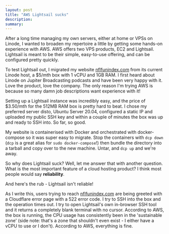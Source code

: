 ```yaml
---
layout: post
title: "AWS Lightsail sucks"
description: 
summary: 
---
```


After a long time managing my own servers, either at home or VPSs on Linode, I wanted to broaden my repertoire a little by getting some hands-on experience with AWS. AWS offers two VPS products, EC2 and Lightsail. Lightsail is meant to be their simple, easy-to-use offering, and can be configured pretty quickly.

To test Lightsail out, I migrated my website [nflfunindex.com]() from its current Linode host, a $5/mth box with 1 vCPU and 1GB RAM. I first heard about Linode on Jupiter Broadcasting podcasts and have been very happy with it. Love the product, love the company. The only reason I'm trying AWS is because so many damn job descriptions want experience with it!

Setting up a Lightsail instance was incredibly easy, and the price of $3.50/mth for the 512MB RAM box is pretty hard to beat. I chose my preferred server disto, Ubuntu Server 20.04, configured a static IP and uploaded my public SSH key and within a couple of minutes the box was up and ready to SSH into. So far, so good.

My website is containerised with Docker and orchestrated with docker-compose so it was super easy to migrate. Stop the containers with `dcp down` (`dcp` is a great alias for `sudo docker-compose`!) then bundle the directory into a tarball and copy over to the new machine. Untar, and `dcp up` and we're away.

So why does Lightsail suck? Well, let me answer that with another question. What is the most important feature of a cloud hosting product? I think most people would say **reliability**.

And here's the rub - Lightsail isn't reliable!

As I write this, users trying to reach [nflfunindex.com]() are being greeted with a Cloudflare error page with a 522 error code. I try to SSH into the box and the operation times out. I try to open Lightsail's own in-browser SSH tool and it returns a completely blank terminal with no cursor. According to AWS, the box is running, the CPU usage has consistently been in the 'sustainable zone' (side note: that's a zone that shouldn't even exist - I either have a vCPU to use or I don't). According to AWS, everything is fine.
